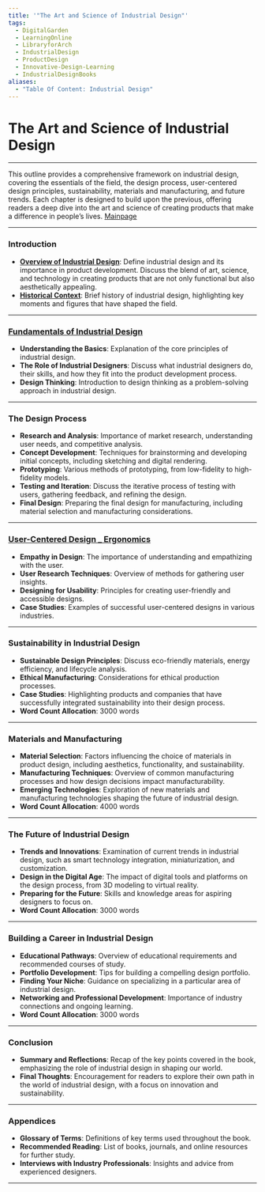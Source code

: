 ```yaml
---
title: '"The Art and Science of Industrial Design"'
tags:
  - DigitalGarden
  - LearningOnline
  - LibraryforArch
  - IndustrialDesign
  - ProductDesign
  - Innovative-Design-Learning
  - IndustrialDesignBooks
aliases:
  - "Table Of Content: Industrial Design"
---
```

# The Art and Science of Industrial Design
---

This outline provides a comprehensive framework  on industrial design, covering the essentials of the field, the design process, user-centered design principles, sustainability, materials and manufacturing, and future trends. Each chapter is designed to build upon the previous, offering readers a deep dive into the art and science of creating products that make a difference in people’s lives.
[Mainpage](Intro)

---

### Introduction

- **[Overview of Industrial Design](obsidian://open?vault=MyVault&file=content_en%2FIndustrial%20Design%2FOverview)**: Define industrial design and its importance in product development. Discuss the blend of art, science, and technology in creating products that are not only functional but also aesthetically appealing.
- **[Historical Context](obsidian://open?vault=MyVault&file=content_en%2FIndustrial%20Design%2FHistory%20of%20Industrial%20Design)**: Brief history of industrial design, highlighting key moments and figures that have shaped the field.

---

### [Fundamentals of Industrial Design](obsidian://open?vault=MyVault&file=content_en%2FIndustrial%20Design%2FThe%20Fundamentals)

- **Understanding the Basics**: Explanation of the core principles of industrial design.
- **The Role of Industrial Designers**: Discuss what industrial designers do, their skills, and how they fit into the product development process.
- **Design Thinking**: Introduction to design thinking as a problem-solving approach in industrial design.

---

### The Design Process

- **Research and Analysis**: Importance of market research, understanding user needs, and competitive analysis.
- **Concept Development**: Techniques for brainstorming and developing initial concepts, including sketching and digital rendering.
- **Prototyping**: Various methods of prototyping, from low-fidelity to high-fidelity models.
- **Testing and Iteration**: Discuss the iterative process of testing with users, gathering feedback, and refining the design.
- **Final Design**: Preparing the final design for manufacturing, including material selection and manufacturing considerations.

---

### [User-Centered Design _ Ergonomics](obsidian://open?vault=MyVault&file=content_en%2FIndustrial%20Design%2FErgonomics)

- **Empathy in Design**: The importance of understanding and empathizing with the user.
- **User Research Techniques**: Overview of methods for gathering user insights.
- **Designing for Usability**: Principles for creating user-friendly and accessible designs.
- **Case Studies**: Examples of successful user-centered designs in various industries.

---

### Sustainability in Industrial Design

- **Sustainable Design Principles**: Discuss eco-friendly materials, energy efficiency, and lifecycle analysis.
- **Ethical Manufacturing**: Considerations for ethical production processes.
- **Case Studies**: Highlighting products and companies that have successfully integrated sustainability into their design process.
- **Word Count Allocation**: 3000 words

---

### Materials and Manufacturing

- **Material Selection**: Factors influencing the choice of materials in product design, including aesthetics, functionality, and sustainability.
- **Manufacturing Techniques**: Overview of common manufacturing processes and how design decisions impact manufacturability.
- **Emerging Technologies**: Exploration of new materials and manufacturing technologies shaping the future of industrial design.
- **Word Count Allocation**: 4000 words

---

### The Future of Industrial Design

- **Trends and Innovations**: Examination of current trends in industrial design, such as smart technology integration, miniaturization, and customization.
- **Design in the Digital Age**: The impact of digital tools and platforms on the design process, from 3D modeling to virtual reality.
- **Preparing for the Future**: Skills and knowledge areas for aspiring designers to focus on.
- **Word Count Allocation**: 3000 words

---

###  Building a Career in Industrial Design

- **Educational Pathways**: Overview of educational requirements and recommended courses of study.
- **Portfolio Development**: Tips for building a compelling design portfolio.
- **Finding Your Niche**: Guidance on specializing in a particular area of industrial design.
- **Networking and Professional Development**: Importance of industry connections and ongoing learning.
- **Word Count Allocation**: 3000 words

---

### Conclusion

- **Summary and Reflections**: Recap of the key points covered in the book, emphasizing the role of industrial design in shaping our world.
- **Final Thoughts**: Encouragement for readers to explore their own path in the world of industrial design, with a focus on innovation and sustainability.

---

### Appendices

- **Glossary of Terms**: Definitions of key terms used throughout the book.
- **Recommended Reading**: List of books, journals, and online resources for further study.
- **Interviews with Industry Professionals**: Insights and advice from experienced designers.

---